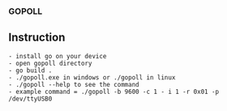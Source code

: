 ### GOPOLL ###

## Instruction ##
    - install go on your device
    - open gopoll directory
    - go build . 
    - ./gopoll.exe in windows or ./gopoll in linux
    - ./gopoll --help to see the command
    - example command = ./gopoll -b 9600 -c 1 - i 1 -r 0x01 -p /dev/ttyUSB0


